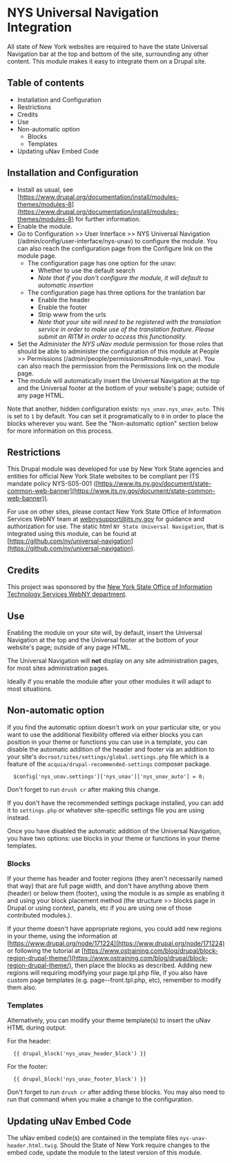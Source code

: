 # NYS Universal Navigation Integration #

All state of New York websites are required to have the state Universal Navigation bar at the top and bottom of the site, surrounding any other content.  This module makes it easy to integrate them on a Drupal site.

## Table of contents

- Installation and Configuration
- Restrictions
- Credits
- Use
- Non-automatic option
  - Blocks
  - Templates
- Updating uNav Embed Code

## Installation and Configuration
- Install as usual, see [https://www.drupal.org/documentation/install/modules-themes/modules-8](https://www.drupal.org/documentation/install/modules-themes/modules-8) for further information.
- Enable the module.
- Go to Configuration >> User Interface >> NYS Universal Navigation (/admin/config/user-interface/nys-unav) to configure the module. You can also reach the configuration page from the Configure link on the module page.
  - The configuration page has one option for the unav:
    - Whether to use the default search
    - *Note that if you don't configure the module, it will default to automatic insertion*
  - The configuration page has three options for the tranlation bar
    - Enable the header
    - Enable the footer
    - Strip www from the urls
    - *Note that your site will need to be registered with the translation service in order to make use of the translation feature. Please submit an RITM in order to access this functionality.*
- Set the *Administer the NYS uNav module* permission for those roles that should be able to administer the configuration of this module at People >> Permissions (/admin/people/permissions#module-nys_unav). You can also reach the permission from the Permissions link on the module page.
- The module will automatically insert the Universal Navigation at the top and the Universal footer at the bottom of your website's page; outside of any page HTML.

Note that another, hidden configuration exists: `nys_unav.nys_unav_auto`. This is set to `1` by default. You can set it programatically to `0` in order to place the blocks wherever you want. See the "Non-automatic option" section below for more information on this process.


## Restrictions
This Drupal module was developed for use by New York State agencies and entities for official New York State websites to be compliant per ITS mandate policy NYS-S05-001 ([https://www.its.ny.gov/document/state-common-web-banner](https://www.its.ny.gov/document/state-common-web-banner)).

For use on other sites, please contact New York State Office of Information Services WebNY team at webnysupport@its.ny.gov for guidance and authorization for use. The static html `NY State Universal Navigation`, that is integrated using this module, can be found at [https://github.com/ny/universal-navigation](https://github.com/ny/universal-navigation).

## Credits
This project was sponsored by the [New York State Office of Information Technology Services WebNY department](https://www.drupal.org/webny-new-york-state-office-of-information-technology-services).

## Use
Enabling the module on your site will, by default, insert the Universal Navigation at the top and the Universal footer at the bottom of your website's page; outside of any page HTML.

The Universal Navigation will **not** display on any site administration pages, for most sites administration pages.

Ideally if you enable the module after your other modules it will adapt to most situations.

## Non-automatic option

If you find the automatic option doesn't work on your particular site, or you want to use the additional flexibility offered via either blocks you can position in your theme or functions you can use in a template, you can disable the automatic addition of the header and footer via an addition to your site's `docroot/sites/settings/global.settings.php` file which is a feature of the `acquia/drupal-recommended-settings` composer package.

```
  $config['nys_unav.settings']['nys_unav']['nys_unav_auto'] = 0;
```

Don't forget to run `drush cr` after making this change.

If you don't have the recommended settings package installed, you can add it to `settings.php` or whatever site-specific settings file you are using instead.

Once you have disabled the automatic addition of the Universal Navigation, you have two options:  use blocks in your theme or functions in your theme templates.

### Blocks

If your theme has header and footer regions (they aren't necessarily named that way) that are full page width, and don't have anything above them (header) or below them (footer), using the module is as simple as enabling it and using your block placement method (the structure >> blocks page in Drupal or using context, panels, etc if you are using one of those contributed modules.).

If your theme doesn't have appropriate regions, you could add new regions in your theme, using the information at [https://www.drupal.org/node/171224](https://www.drupal.org/node/171224) or following the tutorial at [https://www.ostraining.com/blog/drupal/block-region-drupal-theme/](https://www.ostraining.com/blog/drupal/block-region-drupal-theme/), then place the blocks as described.  Adding new regions will requiring modifying your page.tpl.php file, if you also have custom page templates (e.g. page--front.tpl.php, etc), remember to modify them also.

### Templates

Alternatively, you can modify your theme template(s) to insert the uNav HTML
during output.

For the header:
```
  {{ drupal_block('nys_unav_header_block') }}
```

For the footer:
```
  {{ drupal_block('nys_unav_footer_block') }}
```

Don't forget to run `drush cr` after adding these blocks. You may also need to run that command when you make a change to the configuration.

## Updating uNav Embed Code
The uNav embed code(s) are contained in the template files `nys-unav-header.html.twig`. Should the State of New York require changes to the embed code, update the module to the latest version of this module.
